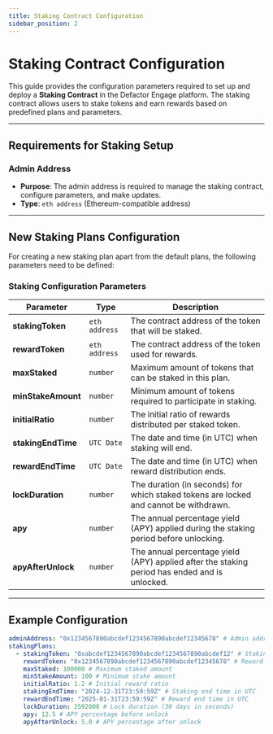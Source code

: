 ```yaml
---
title: Staking Contract Configuration
sidebar_position: 2
---
```


# Staking Contract Configuration

This guide provides the configuration parameters required to set up and deploy a **Staking Contract** in the Defactor Engage platform. The staking contract allows users to stake tokens and earn rewards based on predefined plans and parameters.

---

## Requirements for Staking Setup

### **Admin Address**

- **Purpose**: The admin address is required to manage the staking contract, configure parameters, and make updates.
- **Type**: `eth address` (Ethereum-compatible address)

---

## New Staking Plans Configuration

For creating a new staking plan apart from the default plans, the following parameters need to be defined:

### **Staking Configuration Parameters**

| Parameter          | Type          | Description                                                                                   |
| ------------------ | ------------- | --------------------------------------------------------------------------------------------- |
| **stakingToken**   | `eth address` | The contract address of the token that will be staked.                                        |
| **rewardToken**    | `eth address` | The contract address of the token used for rewards.                                           |
| **maxStaked**      | `number`      | Maximum amount of tokens that can be staked in this plan.                                     |
| **minStakeAmount** | `number`      | Minimum amount of tokens required to participate in staking.                                  |
| **initialRatio**   | `number`      | The initial ratio of rewards distributed per staked token.                                    |
| **stakingEndTime** | `UTC Date`    | The date and time (in UTC) when staking will end.                                             |
| **rewardEndTime**  | `UTC Date`    | The date and time (in UTC) when reward distribution ends.                                     |
| **lockDuration**   | `number`      | The duration (in seconds) for which staked tokens are locked and cannot be withdrawn.         |
| **apy**            | `number`      | The annual percentage yield (APY) applied during the staking period before unlocking.         |
| **apyAfterUnlock** | `number`      | The annual percentage yield (APY) applied after the staking period has ended and is unlocked. |

---

## Example Configuration

```yaml
adminAddress: "0x1234567890abcdef1234567890abcdef12345678" # Admin address for contract management
stakingPlans:
  - stakingToken: "0xabcdef1234567890abcdef1234567890abcdef12" # Staking token address
    rewardToken: "0x1234567890abcdef1234567890abcdef12345678" # Reward token address
    maxStaked: 100000 # Maximum staked amount
    minStakeAmount: 100 # Minimum stake amount
    initialRatio: 1.2 # Initial reward ratio
    stakingEndTime: "2024-12-31T23:59:59Z" # Staking end time in UTC
    rewardEndTime: "2025-01-31T23:59:59Z" # Reward end time in UTC
    lockDuration: 2592000 # Lock duration (30 days in seconds)
    apy: 12.5 # APY percentage before unlock
    apyAfterUnlock: 5.0 # APY percentage after unlock
```
